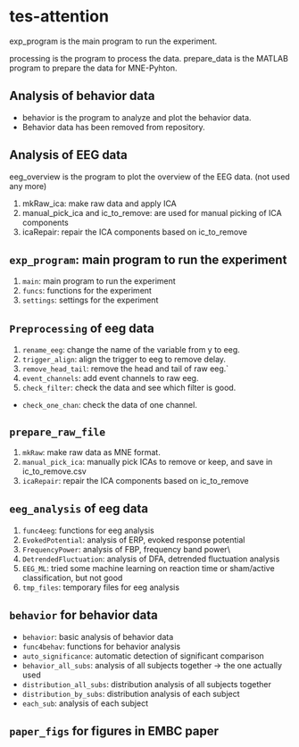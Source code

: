 # tes-attention

exp_program is the main program to run the experiment.

processing is the program to process the data.
prepare_data is the MATLAB program to prepare the data for MNE-Pyhton.

## Analysis of behavior data
- behavior is the program to analyze and plot the behavior data.
- Behavior data has been removed from repository.

## Analysis of EEG data
eeg_overview is the program to plot the overview of the EEG data. (not used any more)
1. mkRaw_ica: make raw data and apply ICA
2. manual_pick_ica and ic_to_remove: are used for manual picking of ICA components
3. icaRepair: repair the ICA components based on ic_to_remove

## `exp_program`: main program to run the experiment
1. `main`: main program to run the experiment
2. `funcs`: functions for the experiment
3. `settings`: settings for the experiment

## `Preprocessing` of eeg data
1. `rename_eeg`: change the name of the variable from y to eeg.
2. `trigger_align`: align the trigger to eeg to remove delay.
3. `remove_head_tail`: remove the head and tail of raw eeg.`
4. `event_channels`: add event channels to raw eeg.
5. `check_filter`: check the data and see which filter is good.
- `check_one_chan`: check the data of one channel.

## `prepare_raw_file`
1. `mkRaw`: make raw data as MNE format.
2. `manual_pick_ica`: manually pick ICAs to remove or keep, and save in ic_to_remove.csv
2. `icaRepair`: repair the ICA components based on ic_to_remove

## `eeg_analysis` of eeg data
1. `func4eeg`: functions for eeg analysis
2. `EvokedPotential`: analysis of ERP, evoked response potential
3. `FrequencyPower`: analysis of FBP, frequency band power\
4. `DetrendedFluctuation`: analysis of DFA, detrended fluctuation analysis
5. `EEG_ML`: tried some machine learning on reaction time or sham/active classification, but not good
6. `tmp_files`: temporary files for eeg analysis

## `behavior` for behavior data
- `behavior`: basic analysis of behavior data
- `func4behav`: functions for behavior analysis
- `auto_significance`: automatic detection of significant comparison
- `behavior_all_subs`: analysis of all subjects together -> the one actually used
- `distribution_all_subs`: distribution analysis of all subjects together
- `distribution_by_subs`: distribution analysis of each subject
- `each_sub`: analysis of each subject

## `paper_figs` for figures in EMBC paper


